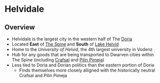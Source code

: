 # Helvidale

## Overview

- Helvidale is the largest city in the western half of The [Doria](README.md)
- Located __East__ of [The Spine](../geo/the-spine.md) and __South__ of [Lake Helvid](lake-helvid.md)
- Home to the _University of Helvid_, the 4th largest university in Vodenz
- Hub for any goods that are being transported to Dwarven cities within The Spine (including [Crafsal](../independant/crafsal.md) and [Pilin Pimeja](../independant/pilin-pimeja.md))
- Less tied to Doria and Dorian politics than the eastern portion of Doria
  - Finds themselves more closely alligned with the historically neutral Crafsal and Pilin Pimeja
